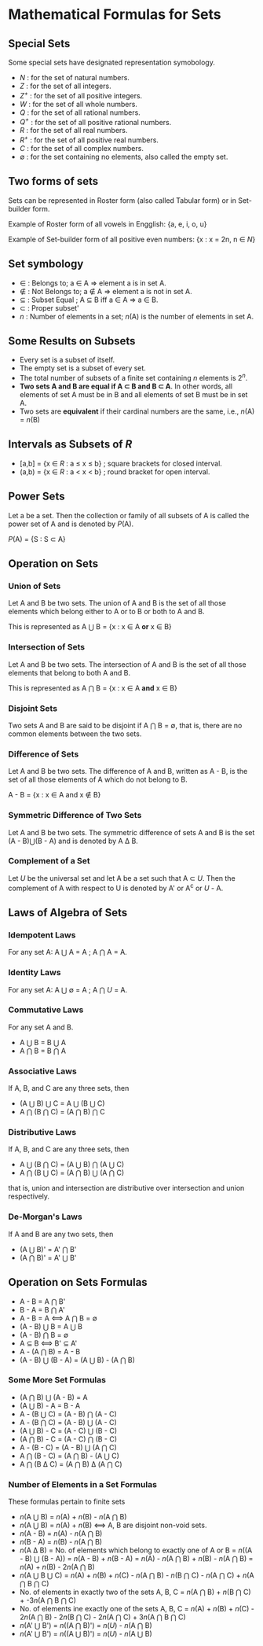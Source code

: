 # Mathematical Formulas for Sets 

## Special Sets 

Some special sets have designated representation symobology. 

* *N* : for the set of natural numbers.
* *Z* : for the set of all integers.
* *Z<sup>+</sup>* : for the set of all positive integers.
* *W* : for the set of all whole numbers.  
* *Q* : for the set of all rational numbers.
* *Q<sup>+</sup>* : for the set of all positive rational numbers.
* *R* : for the set of all real numbers.
* *R<sup>+</sup>* : for the set of all positive real numbers. 
* *C* : for the set of all complex numbers.
* ∅ : for the set containing no elements, also called the empty set. 

## Two forms of sets

Sets can be represented in Roster form (also called Tabular form) or in Set-builder form. 

Example of Roster form of all vowels in Engglish: {a, e, i, o, u}

Example of Set-builder form of all positive even numbers: {x : x = 2n, n ∈ *N*}

## Set symbology 

* ∈ : Belongs to; a ∈ A ⇒ element a is in set A. 
* ∉ : Not Belongs to; a ∉ A ⇒ element a is not in set A.
* ⊆ : Subset Equal ; A ⊆ B iff a ∈ A ⇒ a ∈ B. 
* ⊂ : Proper subset'
* *n* : Number of elements in a set; *n*(A) is the number of elements in set A.

## Some Results on Subsets

* Every set is a subset of itself.
* The empty set is a subset of every set. 
* The total number of subsets of a finite set containing *n* elements is 2<sup>*n*</sup>. 
* **Two sets A and B are equal if A ⊂ B and B ⊂ A**. In other words, all elements of set A must be in B and all elements of set B must be in set A.
* Two sets are **equivalent** if their cardinal numbers are the same, i.e., *n*(A) = *n*(B)

## Intervals as Subsets of *R*

* [a,b] = {x ∈ *R* : a ≤ x ≤ b} ; square brackets for closed interval.
* (a,b) = {x ∈ *R* : a < x < b} ; round bracket for open interval. 

## Power Sets

Let a be a set. Then the collection or family of all subsets of A is called the power set of A and is denoted by *P*(A).

*P*(A) = {S : S ⊂ A}

## Operation on Sets

### Union of Sets

Let A and B be two sets. The union of A and B is the set of all those elements which belong either to A or to B or both to A and B. 

This is represented as A ⋃ B = {x : x ∈ A **or** x ∈ B}

### Intersection of Sets

Let A and B be two sets. The intersection of A and B is the set of all those elements that belong to both A and B.

This is represented as A ⋂ B = {x : x ∈ A **and** x ∈ B}

### Disjoint Sets

Two sets A and B are said to be disjoint if A ⋂ B = ∅, that is, there are no common elements between the two sets. 

### Difference of Sets

Let A and B be two sets. The difference of A and B, written as A - B, is the set of all those elements of A which do not belong to B. 

A - B = {x : x ∈ A and x ∉ B}

### Symmetric Difference of Two Sets

Let A and B be two sets. The symmetric difference of sets A and B is the set (A - B)⋃(B - A) and is denoted by A Δ B.

### Complement of a Set

Let *U* be the universal set and let A be a set such that A ⊂ *U*. Then the complement of A with respect to U is denoted by A' or A<sup>c</sup> or *U* - A.

## Laws of Algebra of Sets

### Idempotent Laws

For any set A: A ⋃ A = A ;  A ⋂ A = A.

### Identity Laws

For any set A: A ⋃ ∅ = A ; A ⋂ *U* = A.

### Commutative Laws

For any set A and B.

* A ⋃ B = B ⋃ A
* A ⋂ B = B ⋂ A

### Associative Laws

If A, B, and C are any three sets, then 

* (A ⋃ B) ⋃ C = A ⋃ (B ⋃ C)
* A ⋂ (B ⋂ C) = (A ⋂ B) ⋂ C

### Distributive Laws

If A, B, and C are any three sets, then 

* A ⋃ (B ⋂ C) = (A ⋃ B) ⋂ (A ⋃ C)
* A ⋂ (B ⋃ C) = (A ⋂ B) ⋃ (A ⋂ C) 

that is, union and intersection are distributive over intersection and union respectively. 

### De-Morgan's Laws

If A and B are any two sets, then

* (A ⋃ B)' = A' ⋂ B'
* (A ⋂ B)' = A' ⋃ B'

## Operation on Sets Formulas

* A - B = A ⋂ B'
* B - A = B ⋂ A'
* A - B = A ⟺ A ⋂ B = ∅
* (A - B) ⋃ B = A ⋃ B
* (A - B) ⋂ B = ∅
* A ⊆ B ⟺ B' ⊆ A'
* A - (A ⋂ B) = A - B
* (A - B) ⋃ (B - A) = (A ⋃ B) - (A ⋂ B)

### Some More Set Formulas

* (A ⋂ B) ⋃ (A - B) = A
* (A ⋃ B) - A = B - A
* A - (B ⋃ C) = (A - B) ⋂ (A - C)
* A - (B ⋂ C) = (A - B) ⋃ (A - C)
* (A ⋃ B) - C = (A - C) ⋃ (B - C)
* (A ⋂ B) - C = (A - C) ⋂ (B - C)
* A - (B - C) = (A - B) ⋃ (A ⋂ C)
* A ⋂ (B - C) = (A ⋂ B) - (A ⋃ C)
* A ⋂ (B Δ C) = (A ⋂ B) Δ (A ⋂ C)

### Number of Elements in a Set Formulas 

These formulas pertain to finite sets

* *n*(A ⋃ B) = *n*(A) + *n*(B) - *n*(A ⋂ B)
* *n*(A ⋃ B) = *n*(A) + *n*(B) ⟺ A, B are disjoint non-void sets.
* *n*(A - B) = *n*(A) - *n*(A ⋂ B)
* *n*(B - A) = *n*(B) - *n*(A ⋂ B)
* *n*(A Δ B) = No. of elements which belong to exactly one of A or B
             = *n*((A - B) ⋃ (B - A))
             = *n*(A - B) + *n*(B - A)
             = *n*(A) - *n*(A ⋂ B) + *n*(B) - *n*(A ⋂ B)
             = *n*(A) + *n*(B) - 2*n*(A ⋂ B) 
* *n*(A ⋃ B ⋃ C) = *n*(A) + *n*(B) + *n*(C) - *n*(A ⋂ B) - *n*(B ⋂ C) - *n*(A ⋂ C) + *n*(A ⋂ B ⋂ C)
* No. of elements in exactly two of the sets A, B, C = *n*(A ⋂ B) + *n*(B ⋂ C) + -3*n*(A ⋂ B ⋂ C)
* No. of elements ine exactly one of the sets A, B, C = *n*(A) + *n*(B) + *n*(C) - 2*n*(A ⋂ B) - 2*n*(B ⋂ C) - 2*n*(A ⋂ C) + 3*n*(A ⋂ B ⋂ C)
* *n*(A' ⋃ B') = *n*((A ⋂ B)') = *n*(*U*) - *n*(A ⋂ B)
* *n*(A' ⋃ B') = *n*((A ⋃ B)') = *n*(*U*) - *n*(A ⋃ B)
        